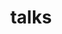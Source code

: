 ---
layout: page
title: talks
permalink: /talks/
description: #A growing collection of your cool projects.
nav: true
nav_order: 1
---